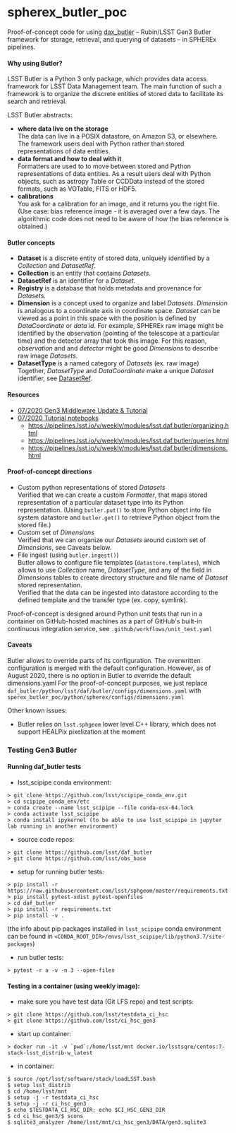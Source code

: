 # spherex_butler_poc

Proof-of-concept code for using [dax_butler](https://github.com/lsst/daf_butler) – Rubin/LSST Gen3 Butler framework 
for storage, retrieval, and querying of datasets – in SPHEREx pipelines.

#### Why using Butler?

LSST Butler is a Python 3 only package, which provides data access framework for LSST Data Management team.
The main function of such a framework is to organize the discrete entities of stored data to facilitate its search and retrieval.

LSST Butler abstracts:
- **where data live on the storage**   
The data can live in a POSIX datastore, on Amazon S3, or elsewhere.
The framework users deal with Python rather than stored representations of data entities.
- **data format and how to deal with it**  
Formatters are used to to move between stored and Python representations of data entities. 
As a result users deal with Python objects, such as astropy Table or CCDData instead of 
the stored formats, such as VOTable, FITS or HDF5.
- **calibrations**   
You ask for a calibration for an image, and it returns you the right file. (Use case: bias reference image - 
it is averaged over a few days. The algorithmic code does not need to be aware of how the bias reference is obtained.)

#### Butler concepts

- **Dataset** is a discrete entity of stored data, uniquely identified by a _Collection_ and _DatasetRef_.  
- **Collection** is an entity that contains _Datasets_.  
- **DatasetRef** is an identifier for a _Dataset_.  
- **Registry** is a database that holds metadata and provenance for _Datasets_.  
- **Dimension** is a concept used to organize and label _Datasets_. _Dimension_ is analogous to a coordinate axis 
in coordinate space. _Dataset_ can be viewed as a point in this space with the position is defined by 
_DataCoordinate_ or _data id_. For example, SPHEREx raw image might be identified by the observation 
(pointing of the telescope at a particular time) and the detector array that took this image. For this reason, 
_observation_ and and _detector_ might be good _Dimensions_ to describe raw image _Datasets_. 
- **DatasetType** is a named category of _Datasets_ (ex. raw image)  
Together, _DatasetType_ and _DataCoordinate_ 
make a unique _Dataset_ identifier, see [DatasetRef](https://pipelines.lsst.io/v/weekly/py-api/lsst.daf.butler.DatasetRef.html#lsst.daf.butler.DatasetRef).   

#### Resources

- [07/2020 Gen3 Middleware Update & Tutorial](https://docs.google.com/presentation/d/1GHAcuulgeLuJUrzDejczYhj2Fx0kBuFhxEf3T97HT80)
- [07/2020 Tutorial notebooks](https://github.com/lsst-dm/dm-demo-notebooks/tree/u/jbosch/desc-2020-07/workshops/desc-2020-07/gen3-butler)
    - https://pipelines.lsst.io/v/weekly/modules/lsst.daf.butler/organizing.html
    - https://pipelines.lsst.io/v/weekly/modules/lsst.daf.butler/queries.html
    - https://pipelines.lsst.io/v/weekly/modules/lsst.daf.butler/dimensions.html

#### Proof-of-concept directions

- Custom python representations of stored _Datasets_  
Verified that we can create a custom _Formatter_, that maps stored representation of a particular dataset type 
into its Python representation. (Using `butler.put()` to store Python object into file system datastore and 
`butler.get()` to retrieve Python object from the stored file.)
- Custom set of _Dimensions_  
Verified that we can organize our _Datasets_ around custom set of _Dimensions_, see Caveats below.
- File ingest (using `butler.ingest()`)   
Butler allows to configure file templates (`datastore.templates`), which allows to use _Collection_ name,
_DatasetType_, and any of the field in _Dimensions_ tables to create directory structure and file name 
of _Dataset_ stored representation.  
Verified that the data can be ingested into datastore according to the defined template and 
the transfer type (ex. copy, symlink).

Proof-of-concept is designed around Python unit tests that run in a container
on GitHub-hosted machines as a part of GitHub's built-in continuous integration service,
see `.github/workflows/unit_test.yaml`

#### Caveats

Butler allows to override parts of its configuration. The overwritten configuration is merged 
with the default configuration. However, as of August 2020, there is no option in Butler to override the default dimensions.yaml
For the proof-of-concept purposes, we just replace `daf_butler/python/lsst/daf/butler/configs/dimensions.yaml`
with `sperex_butler_poc/python/spherex/configs/dimensions.yaml`

Other known issues:
- Butler relies on `lsst.sphgeom` lower level C++ library, which does not support HEALPix pixelization at the moment



### Testing Gen3 Butler

#### Running daf_butler tests

- lsst_scipipe conda environment:
```
> git clone https://github.com/lsst/scipipe_conda_env.git
> cd scipipe_conda_env/etc
> conda create --name lsst_scipipe --file conda-osx-64.lock
> conda activate lsst_scipipe
> conda install ipykernel (to be able to use lsst_scipipe in jupyter lab running in another environment)
```

- source code repos:
```
> git clone https://github.com/lsst/daf_butler
> git clone https://github.com/lsst/obs_base
```

- setup for running butler tests:
```
> pip install -r https://raw.githubusercontent.com/lsst/sphgeom/master/requirements.txt
> pip install pytest-xdist pytest-openfiles
> cd daf_butler
> pip install -r requirements.txt
> pip install -v .
```
(the info about pip packages installed in `lsst_scipipe` conda environment can be found in `<CONDA_ROOT_DIR>/envs/lsst_scipipe/lib/python3.7/site-packages`)

- run butler tests:
```
> pytest -r a -v -n 3 --open-files
```

#### Testing in a container (using weekly image):

- make sure you have test data (Git LFS repo) and test scripts:
```
> git clone https://github.com/lsst/testdata_ci_hsc
> git clone https://github.com/lsst/ci_hsc_gen3
```

- start up container:
```
> docker run -it -v `pwd`:/home/lsst/mnt docker.io/lsstsqre/centos:7-stack-lsst_distrib-w_latest
```

- in container: 
```
$ source /opt/lsst/software/stack/loadLSST.bash
$ setup lsst_distrib
$ cd /home/lsst/mnt
$ setup -j -r testdata_ci_hsc
$ setup -j -r ci_hsc_gen3
$ echo $TESTDATA_CI_HSC_DIR; echo $CI_HSC_GEN3_DIR
$ cd ci_hsc_gen3/$ scons
$ sqlite3_analyzer /home/lsst/mnt/ci_hsc_gen3/DATA/gen3.sqlite3  
```
